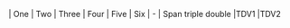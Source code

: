 | One    |  Two | Three | Four    | Five  | Six 
| -
| Span <td rowspan=3>triple  <td colspan=2>double
|TDV1
|TDV2
